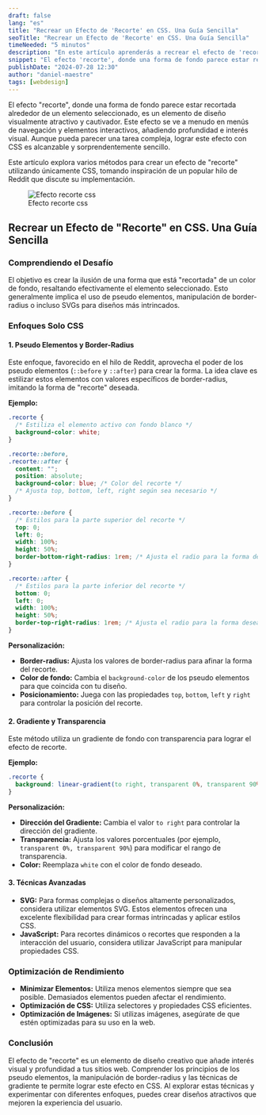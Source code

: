 ```yaml
---
draft: false
lang: "es"
title: "Recrear un Efecto de 'Recorte' en CSS. Una Guía Sencilla"
seoTitle: "Recrear un Efecto de 'Recorte' en CSS. Una Guía Sencilla"
timeNeeded: "5 minutos"
description: "En este artículo aprenderás a recrear el efecto de 'recorte' en CSS de forma sencilla y visualmente atractiva."
snippet: "El efecto 'recorte', donde una forma de fondo parece estar recortada alrededor de un elemento seleccionado."
publishDate: "2024-07-28 12:30"
author: "daniel-maestre"
tags: [webdesign]
---
```


El efecto "recorte", donde una forma de fondo parece estar recortada alrededor de un elemento seleccionado, es un elemento de diseño visualmente atractivo y cautivador. Este efecto se ve a menudo en menús de navegación y elementos interactivos, añadiendo profundidad e interés visual. Aunque pueda parecer una tarea compleja, lograr este efecto con CSS es alcanzable y sorprendentemente sencillo.

Este artículo explora varios métodos para crear un efecto de "recorte" utilizando únicamente CSS, tomando inspiración de un popular hilo de Reddit que discute su implementación.

<figure>
<img class="mx-auto" src="/blogImages/efecto-recorte-css.png" title="Efecto recorte css" alt="Efecto recorte css" loading="lazy"/>
<figcaption class="text-center">Efecto recorte css<figcaption>
</figure>

## Recrear un Efecto de "Recorte" en CSS. Una Guía Sencilla

### Comprendiendo el Desafío

El objetivo es crear la ilusión de una forma que está "recortada" de un color de fondo, resaltando efectivamente el elemento seleccionado. Esto generalmente implica el uso de pseudo elementos, manipulación de border-radius o incluso SVGs para diseños más intrincados.

### Enfoques Solo CSS

#### 1. Pseudo Elementos y Border-Radius

Este enfoque, favorecido en el hilo de Reddit, aprovecha el poder de los pseudo elementos (`::before` y `::after`) para crear la forma. La idea clave es estilizar estos elementos con valores específicos de border-radius, imitando la forma de "recorte" deseada.

**Ejemplo:**

```css
.recorte {
  /* Estiliza el elemento activo con fondo blanco */
  background-color: white;
}

.recorte::before,
.recorte::after {
  content: "";
  position: absolute;
  background-color: blue; /* Color del recorte */
  /* Ajusta top, bottom, left, right según sea necesario */
}

.recorte::before {
  /* Estilos para la parte superior del recorte */
  top: 0;
  left: 0;
  width: 100%;
  height: 50%;
  border-bottom-right-radius: 1rem; /* Ajusta el radio para la forma deseada */
}

.recorte::after {
  /* Estilos para la parte inferior del recorte */
  bottom: 0;
  left: 0;
  width: 100%;
  height: 50%;
  border-top-right-radius: 1rem; /* Ajusta el radio para la forma deseada */
}
```

**Personalización:**

* **Border-radius:** Ajusta los valores de border-radius para afinar la forma del recorte.
* **Color de fondo:** Cambia el `background-color` de los pseudo elementos para que coincida con tu diseño.
* **Posicionamiento:** Juega con las propiedades `top`, `bottom`, `left` y `right` para controlar la posición del recorte.

#### 2. Gradiente y Transparencia

Este método utiliza un gradiente de fondo con transparencia para lograr el efecto de recorte.

**Ejemplo:**

```css
.recorte {
  background: linear-gradient(to right, transparent 0%, transparent 90%, white 100%); 
}
```

**Personalización:**

* **Dirección del Gradiente:** Cambia el valor `to right` para controlar la dirección del gradiente.
* **Transparencia:** Ajusta los valores porcentuales (por ejemplo, `transparent 0%, transparent 90%`) para modificar el rango de transparencia.
* **Color:** Reemplaza `white` con el color de fondo deseado.

#### 3. Técnicas Avanzadas

* **SVG:** Para formas complejas o diseños altamente personalizados, considera utilizar elementos SVG. Estos elementos ofrecen una excelente flexibilidad para crear formas intrincadas y aplicar estilos CSS.
* **JavaScript:** Para recortes dinámicos o recortes que responden a la interacción del usuario, considera utilizar JavaScript para manipular propiedades CSS.

### Optimización de Rendimiento

* **Minimizar Elementos:** Utiliza menos elementos siempre que sea posible. Demasiados elementos pueden afectar el rendimiento.
* **Optimización de CSS:** Utiliza selectores y propiedades CSS eficientes.
* **Optimización de Imágenes:** Si utilizas imágenes, asegúrate de que estén optimizadas para su uso en la web.

### Conclusión

El efecto de "recorte" es un elemento de diseño creativo que añade interés visual y profundidad a tus sitios web. Comprender los principios de los pseudo elementos, la manipulación de border-radius y las técnicas de gradiente te permite lograr este efecto en CSS. Al explorar estas técnicas y experimentar con diferentes enfoques, puedes crear diseños atractivos que mejoren la experiencia del usuario.
